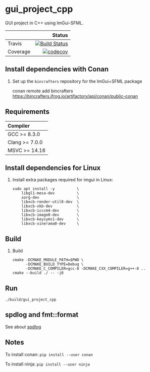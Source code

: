 # gui_project_cpp

GUI project in C++ using ImGui-SFML.
 
|          |                                                                                                                                     Status |
|----------|-------------------------------------------------------------------------------------------------------------------------------------------:|
| Travis   |        [![Build Status](https://travis-ci.org/spjuanjoc/gui_project_cpp.svg?branch=main)](https://travis-ci.org/spjuanjoc/gui_project_cpp) |
| Coverage | [![codecov](https://codecov.io/gh/spjuanjoc/gui_project_cpp/branch/main/graph/badge.svg)](https://codecov.io/gh/spjuanjoc/gui_project_cpp) |


## Install dependencies with Conan

1. Set up the `bincrafters` repository for the ImGui+SFML package


    conan remote add bincrafters https://bincrafters.jfrog.io/artifactory/api/conan/public-conan

## Requirements 
 
| Compiler       |
|:---------------|
| GCC >= 8.3.0   |
| Clang >= 7.0.0 |
| MSVC >= 14.16  |
 
 
## Install dependencies for Linux 
 
1. Install extra packages required for imgui in Linux:
 
    ```shell 
    sudo apt install -y          \ 
        libgl1-mesa-dev          \ 
        xorg-dev                 \ 
        libxcb-render-util0-dev  \ 
        libxcb-xkb-dev           \ 
        libxcb-icccm4-dev        \ 
        libxcb-image0-dev        \ 
        libxcb-keysyms1-dev      \ 
        libxcb-xinerama0-dev     \ 
    ``` 
 
## Build 
 
1. Build 

    ```` 
    cmake -DCMAKE_MODULE_PATH=$PWD \ 
          -DCMAKE_BUILD_TYPE=Debug \ 
          -DCMAKE_C_COMPILER=gcc-8 -DCMAKE_CXX_COMPILER=g++-8 .. 
    cmake --build ./ -- -j8 
    ```` 
 
## Run
 
    ./build/gui_project_cpp
 
## spdlog and fmt::format
 
See about [spdlog](https://github.com/gabime/spdlog/wiki/3.-Custom-formatting)

## Notes

To install conan: `pip install --user conan`

To install ninja: `pip install --user ninja`
